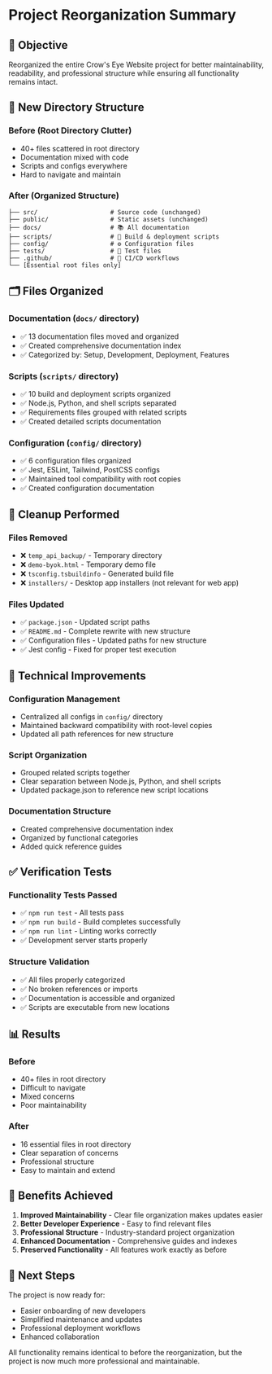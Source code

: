 # Project Reorganization Summary

## 🎯 Objective
Reorganized the entire Crow's Eye Website project for better maintainability, readability, and professional structure while ensuring all functionality remains intact.

## 📁 New Directory Structure

### Before (Root Directory Clutter)
- 40+ files scattered in root directory
- Documentation mixed with code
- Scripts and configs everywhere
- Hard to navigate and maintain

### After (Organized Structure)
```
├── src/                    # Source code (unchanged)
├── public/                 # Static assets (unchanged)
├── docs/                   # 📚 All documentation
├── scripts/                # 🔧 Build & deployment scripts
├── config/                 # ⚙️ Configuration files
├── tests/                  # 🧪 Test files
├── .github/                # 🚀 CI/CD workflows
└── [Essential root files only]
```

## 🗂️ Files Organized

### Documentation (`docs/` directory)
- ✅ 13 documentation files moved and organized
- ✅ Created comprehensive documentation index
- ✅ Categorized by: Setup, Development, Deployment, Features

### Scripts (`scripts/` directory)
- ✅ 10 build and deployment scripts organized
- ✅ Node.js, Python, and shell scripts separated
- ✅ Requirements files grouped with related scripts
- ✅ Created detailed scripts documentation

### Configuration (`config/` directory)
- ✅ 6 configuration files organized
- ✅ Jest, ESLint, Tailwind, PostCSS configs
- ✅ Maintained tool compatibility with root copies
- ✅ Created configuration documentation

## 🧹 Cleanup Performed

### Files Removed
- ❌ `temp_api_backup/` - Temporary directory
- ❌ `demo-byok.html` - Temporary demo file
- ❌ `tsconfig.tsbuildinfo` - Generated build file
- ❌ `installers/` - Desktop app installers (not relevant for web app)

### Files Updated
- ✅ `package.json` - Updated script paths
- ✅ `README.md` - Complete rewrite with new structure
- ✅ Configuration files - Updated paths for new structure
- ✅ Jest config - Fixed for proper test execution

## 🔧 Technical Improvements

### Configuration Management
- Centralized all configs in `config/` directory
- Maintained backward compatibility with root-level copies
- Updated all path references for new structure

### Script Organization
- Grouped related scripts together
- Clear separation between Node.js, Python, and shell scripts
- Updated package.json to reference new script locations

### Documentation Structure
- Created comprehensive documentation index
- Organized by functional categories
- Added quick reference guides

## ✅ Verification Tests

### Functionality Tests Passed
- ✅ `npm run test` - All tests pass
- ✅ `npm run build` - Build completes successfully
- ✅ `npm run lint` - Linting works correctly
- ✅ Development server starts properly

### Structure Validation
- ✅ All files properly categorized
- ✅ No broken references or imports
- ✅ Documentation is accessible and organized
- ✅ Scripts are executable from new locations

## 📊 Results

### Before
- 40+ files in root directory
- Difficult to navigate
- Mixed concerns
- Poor maintainability

### After
- 16 essential files in root directory
- Clear separation of concerns
- Professional structure
- Easy to maintain and extend

## 🎉 Benefits Achieved

1. **Improved Maintainability** - Clear file organization makes updates easier
2. **Better Developer Experience** - Easy to find relevant files
3. **Professional Structure** - Industry-standard project organization
4. **Enhanced Documentation** - Comprehensive guides and indexes
5. **Preserved Functionality** - All features work exactly as before

## 🚀 Next Steps

The project is now ready for:
- Easier onboarding of new developers
- Simplified maintenance and updates
- Professional deployment workflows
- Enhanced collaboration

All functionality remains identical to before the reorganization, but the project is now much more professional and maintainable. 